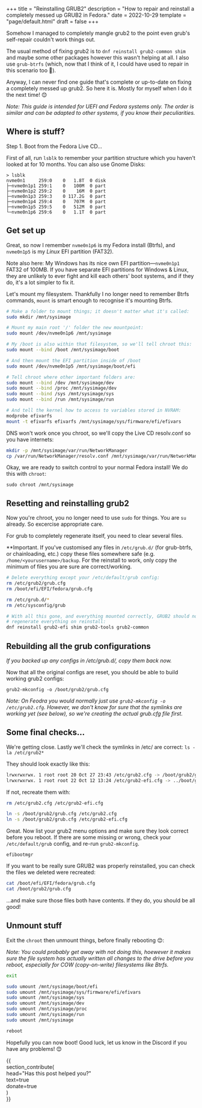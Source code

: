 +++
title = "Reinstalling GRUB2"
description = "How to repair and reinstall a completely messed up GRUB2 in Fedora."
date = 2022-10-29
template = "page/default.html"
draft = false
+++

Somehow I managed to completely mangle grub2 to the point even grub's self-repair couldn't work things out.

The usual method of fixing grub2 is to `dnf reinstall grub2-common shim` and maybe some other packages however this wasn't helping at all. I also use `grub-btrfs` (which, now that I think of it, I could have used to repair in this scenario too 🤔).

Anyway, I can never find one guide that's complete or up-to-date on fixing a completely messed up grub2. So here it is. Mostly for myself when I do it the next time! 😊

_Note: This guide is intended for UEFI and Fedora systems only. The order is similar and can be adapted to other systems, if you know their peculiarities._

## Where is stuff?
Step 1. Boot from the Fedora Live CD...

First of all, run `lsblk` to remember your partition structure which you haven't looked at for 10 months. You can also use Gnome Disks:

```
> lsblk
nvme0n1     259:0    0   1.8T  0 disk 
├─nvme0n1p1 259:1    0   100M  0 part 
├─nvme0n1p2 259:2    0    16M  0 part 
├─nvme0n1p3 259:3    0 117.2G  0 part 
├─nvme0n1p4 259:4    0   707M  0 part 
├─nvme0n1p5 259:5    0   512M  0 part
└─nvme0n1p6 259:6    0   1.1T  0 part
```

## Get set up
Great, so now I remember `nvme0n1p6` is my Fedora install (Btrfs), and `nvme0n1p5` is my _Linux_ EFI partition (FAT32).

Note also here: My Windows has its nice own EFI partition—`nvme0n1p1` FAT32 of 100MB. If you have separate EFI partitions for Windows & Linux, they are unlikely to ever fight and kill each others' boot systems, and if they do, it's a lot simpler to fix it.

Let's mount my filesystem. Thankfully I no longer need to remember Btrfs commands, `mount` is smart enough to recognise it's mounting Btrfs.

```bash
# Make a folder to mount things; it doesn't matter what it's called:
sudo mkdir /mnt/sysimage

# Mount my main root '/' folder the new mountpoint:
sudo mount /dev/nvme0n1p6 /mnt/sysimage

# My /boot is also within that filesystem, so we'll tell chroot this:
sudo mount --bind /boot /mnt/sysimage/boot

# And then mount the EFI partition inside of /boot
sudo mount /dev/nvme0n1p5 /mnt/sysimage/boot/efi

# Tell chroot where other important folders are:
sudo mount --bind /dev /mnt/sysimage/dev
sudo mount --bind /proc /mnt/sysimage/dev
sudo mount --bind /sys /mnt/sysimage/sys
sudo mount --bind /run /mnt/sysimage/run

# And tell the kernel how to access to variables stored in NVRAM:
modprobe efivarfs
mount -t efivarfs efivarfs /mnt/sysimage/sys/firmware/efi/efivars
```

DNS won't work once you chroot, so we'll copy the Live CD resolv.conf so you have internets:
```bash
mkdir -p /mnt/sysimage/var/run/NetworkManager
cp /var/run/NetworkManager/resolv.conf /mnt/sysimage/var/run/NetworkManager
```

Okay, we are ready to switch control to your normal Fedora install! We do this with `chroot`:

`sudo chroot /mnt/sysimage`

## Resetting and reinstalling grub2
Now you're chroot, you no longer need to use `sudo` for things. You are `su` already. So excercise appropriate care.

For grub to completely regenerate itself, you need to clear several files.

**Important. If you've customised any files in `/etc/grub.d/` (for grub-btrfs, or chainloading, etc.) copy these files somewhere safe (e.g. `/home/<yourusername>/backup`. For the reinstall to work, only copy the minimum of files you are sure are correct/working.

```bash
# Delete everything except your /etc/default/grub config:
rm /etc/grub2/grub.cfg
rm /boot/efi/EFI/fedora/grub.cfg

rm /etc/grub.d/*
rm /etc/sysconfig/grub

# With all this gone, and everything mounted correctly, GRUB2 should now
# regenerate everything on reinstall:
dnf reinstall grub2-efi shim grub2-tools grub2-common
```

## Rebuilding all the grub configurations
_If you backed up any configs in /etc/grub.d/, copy them back now._

Now that all the original configs are reset, you should be able to build working grub2 configs:

`grub2-mkconfig -o /boot/grub2/grub.cfg`

_Note: On Feodra you would normally just use `grub2-mkconfig -o /etc/grub2.cfg`. However, we don't know for sure that the symlinks are working yet (see below), so we're creating the actual grub.cfg file first._

## Some final checks...
We're getting close. Lastly we'll check the symlinks in /etc/ are correct:
`ls -la /etc/grub2*`

They should look exactly like this:
```bash
lrwxrwxrwx. 1 root root 20 Oct 27 23:43 /etc/grub2.cfg -> /boot/grub2/grub.cfg
lrwxrwxrwx. 1 root root 22 Oct 12 13:24 /etc/grub2-efi.cfg -> ../boot/grub2/grub.cfg
```

If not, recreate them with:
```bash
rm /etc/grub2.cfg /etc/grub2-efi.cfg

ln -s /boot/grub2/grub.cfg /etc/grub2.cfg
ln -s /boot/grub2/grub.cfg /etc/grub2-efi.cfg
```

Great. Now list your grub2 menu options and make sure they look correct before you reboot. If there are some missing or wrong, check your `/etc/default/grub` config, and re-run `grub2-mkconfig`.

`efibootmgr`

If you want to be really sure GRUB2 was properly reinstalled, you can check the files we deleted were recreated:
```bash
cat /boot/efi/EFI/fedora/grub.cfg
cat /boot/grub2/grub.cfg
```

...and make sure those files both have contents. If they do, you should be all good!

## Unmount stuff
Exit the `chroot` then unmount things, before finally rebooting 😊:

_Note: You could probably get away with _not_ doing this, hoewever it makes sure the file system has actually written all changes to the drive before you reboot, especially for COW (copy-on-write) filesystems like Btrfs._

```bash
exit

sudo umount /mnt/sysimage/boot/efi
sudo umount /mnt/sysimage/sys/firmware/efi/efivars
sudo umount /mnt/sysimage/sys
sudo umount /mnt/sysimage/dev
sudo umount /mnt/sysimage/proc
sudo umount /mnt/sysimage/run
sudo umount /mnt/sysimage

reboot
```

Hopefully you can now boot! Good luck, let us know in the Discord if you have any problems! 😊

{{                                                                                                 
   section_contribute(                                                                              
     head="Has this post helped you?"                                                               
     text=true                                                                                      
     donate=true                                                                                    
   )                                                                                                
}}
